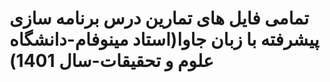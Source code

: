 # تمامی فایل های تمارین درس برنامه سازی پیشرفته با زبان جاوا(استاد مینوفام-دانشگاه علوم و تحقیقات-سال 1401)
